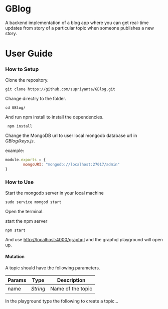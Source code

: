 # GBlog
A backend implementation of a blog app where you can get real-time updates from story of a particular topic when someone publishes a new story.

# User Guide

### How to Setup

Clone the repository.

`git clone https://github.com/supriyanta/GBlog.git`

Change directry to the folder.

`cd GBlog/`

And run npm install to install the dependencies.

```
 npm install
```

Change the MongoDB url to user local mongodb database url in *GBlog/keys.js*.

example:
```javascript
module.exports = {
        mongoURI: "mongodb://localhost:27017/admin"
}
```

### How to Use

Start the mongodb server in your local machine

`sudo service mongod start`

Open the terminal.

start the npm server 

`npm start`

And use [http://localhost:4000/graphql](http://localhost:4000/graphql) and the graphql playground will open up.

#### Mutation

A topic should have the following parameters.

| Params        | Type          | Description  |
| ------------- |:-------------:| :-----:|
| name      | *String* | Name of the topic |

In the playground type the following to create a topic...

